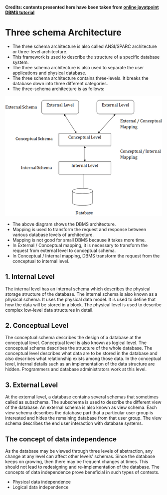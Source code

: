 **Credits: contents presented here have been taken from [online javatpoint DBMS tutorial](https://www.javatpoint.com/dbms-three-schema-architecture)**

# Three schema Architecture

- The three schema architecture is also called ANSI/SPARC architecture or three-level architecture.
- This framework is used to describe the structure of a specific database system.
- The three schema architecture is also used to separate the user applications and physical database.
- The three schema architecture contains three-levels. It breaks the database down into three different categories.
- The three-schema architecture is as follows:

![DBMS Three schema Architecture](../figures/dbms-three-schema-architecture.png)

- The above diagram shows the DBMS architecture.
- Mapping is used to transform the request and response between various database levels of architecture.
- Mapping is not good for small DBMS because it takes more time.
- In External / Conceptual mapping, it is necessary to transform the request from external level to conceptual schema.
- In Conceptual / Internal mapping, DBMS transform the request from the conceptual to internal level.

## 1. Internal Level

The internal level has an internal schema which describes the physical storage structure of the database.
The internal schema is also known as a physical schema.
It uses the physical data model. It is used to define that how the data will be stored in a block.
The physical level is used to describe complex low-level data structures in detail.

## 2. Conceptual Level

The conceptual schema describes the design of a database at the conceptual level. Conceptual level is also known as logical level.
The conceptual schema describes the structure of the whole database.
The conceptual level describes what data are to be stored in the database and also describes what relationship exists among those data.
In the conceptual level, internal details such as an implementation of the data structure are hidden.
Programmers and database administrators work at this level.

## 3. External Level

At the external level, a database contains several schemas that sometimes called as subschema. The subschema is used to describe the different view of the database.
An external schema is also known as view schema.
Each view schema describes the database part that a particular user group is interested and hides the remaining database from that user group.
The view schema describes the end user interaction with database systems.

## The concept of data independence
As the database may be viewed through three levels of abstraction, any change at any level can affect other levels' schemas. Since the database keeps on growing, then there may be frequent changes at times. This should not lead to redesigning and re-implementation of the database. The concepts of data independence prove beneficial in such types of contexts.
- Physical data independence
- Logical data independence
